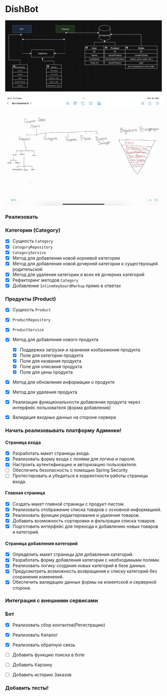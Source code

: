 # DishBot


![img.png](img.png)

![photo_2024-02-27_18-22-03.jpg](photo_2024-02-27_18-22-03.jpg)

### Реализовать
### Категории (Category)
- [x] Сущность `Category`
- [x] `CategoryRepository`
- [x] `CategoryService`
- [x] Метод для добавления новой корневой категории
- [x] Метод для добавления новой дочерней категории к существующей родительской
- [x] Метод для удаления категории и всех её дочерних категорий
- [x] Рефакторинг методов `Category`
- [x] Добавление `InlineKeyboardMarkup` прямо в ответах

### Продукты (Product)
- [x] Сущность `Product`
- [x] `ProductRepository`
- [x] `ProductService`
- [x] Метод для добавления нового продукта
  - [x] Поддержка загрузки и хранения изображения продукта
  - [x] Поле для категории продукта
  - [x] Поле для названия продукта
  - [x] Поле для описания продукта
  - [x] Поле для цены продукта
- [x] Метод для обновления информации о продукте
- [x] Метод для удаления продукта
- [x] Реализация функциональности добавления продукта через интерфейс пользователя (форма добавления)
- [x] Валидация входных данных на стороне сервера


### Начать реализовывать платформу Админки!

#### Страница входа

- [x] Разработать макет страницы входа.
- [x] Реализовать форму входа с полями для логина и пароля.
- [x] Настроить аутентификацию и авторизацию пользователя.
- [ ] Обеспечить безопасность с помощью Spring Security
- [ ] Протестировать и убедиться в корректности работы страницы входа.

#### Главная страница

- [x] Создать макет главной страницы с продукт-листом.
- [x] Реализовать отображение списка товаров с основной информацией.
- [x] Реализовать функции редактирования и удаления товаров.
- [x] Добавить возможность сортировки и фильтрации списка товаров.
- [x] Подготовить интерфейс для перехода к добавлению новых товаров и категорий.

#### Страница добавления категорий

- [x] Определить макет страницы для добавления категорий.
- [x] Разработать форму добавления категории с необходимыми полями.
- [x] Реализовать логику создания новых категорий в базе данных.
- [x] Предусмотреть возможность возвращения к списку категорий без сохранения изменений.
- [x] Обеспечить валидацию данных формы на клиентской и серверной стороне.

### Интеграция с внешними сервисами



### Бот 
- [x] Реализовать сбор контактов(Регистрацию)
- [x] Реализовать Каталог
- [X] Реализовать обратную связь
- [ ] Добавить функцию поиска в боте
- [ ] Добавить Карзину
- [ ] Добавить историю Заказов


### Добавить тесты!